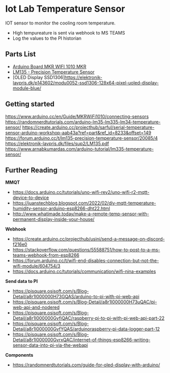 # Iot Lab Temperature Sensor

IOT sensor to monitor the cooling room temperature.
* High tempureature is sent via webhook to MS TEAMS
* Log the values to the PI historian


## Parts List  

- [Arduino Board MKR WIFI 1010 MKR](https://www.computersalg.dk/i/4892362/arduino-mkr-wifi-1010-arm-cortex-m0-48-mhz-0-256-mb-32-kb-arduino-25-x-61-5-mm)  
- [LM135 - Precision Temperature Sensor](https://elektronik-lavpris.dk/p100429/lm335az-temp-sensor-40-100c-to92-05/ )  
- [OLED Display SSD1306]https://elektronik-lavpris.dk/p143602/modu0052-ssd1306-128x64-pixel-uoled-display-module-blue/  



## Getting started  
 

https://www.arduino.cc/en/Guide/MKRWiFi1010/connecting-sensors  
https://randomnerdtutorials.com/arduino-lm35-lm335-lm34-temperature-sensor/
https://create.arduino.cc/projecthub/sarful/serial-temperature-sensor-arduino-workshop-aab43a?ref=part&ref_id=8233&offset=149  
https://forum.arduino.cc/t/lm135-precision-temperature-sensor/20085/4
https://elektronik-lavpris.dk/files/sup2/LM135.pdf
https://www.arnabkumardas.com/arduino-tutorial/lm335-temperature-sensor/

## Further Reading

**MMQT**  
- https://docs.arduino.cc/tutorials/uno-wifi-rev2/uno-wifi-r2-mqtt-device-to-device  
- https://juanstechblog.blogspot.com/2022/02/diy-mqtt-temperature-humidity-sensor-arduino-esp8266-dht22.html
- http://www.whatimade.today/make-a-remote-temp-sensor-with-permanent-display-inside-your-house/

**Webhook**  
- https://create.arduino.cc/projecthub/usini/send-a-message-on-discord-f216e0
- https://stackoverflow.com/questions/55588751/how-to-post-to-a-ms-teams-webhook-from-esp8266
- https://forum.arduino.cc/t/wifi-end-disables-connection-but-not-the-wifi-module/604754/3
- https://docs.arduino.cc/tutorials/communication/wifi-nina-examples

**Send data to PI**  
- https://pisquare.osisoft.com/s/Blog-Detail/a8r1I000000H73GQAS/arduino-to-pi-with-pi-web-api
- https://pisquare.osisoft.com/s/Blog-Detail/a8r1I000000H73uQAC/pi-web-api-and-nodered
- https://pisquare.osisoft.com/s/Blog-Detail/a8r1I000000GvfiQAC/raspberry-pi-to-pi-with-pi-web-api-part-22
- https://pisquare.osisoft.com/s/Blog-Detail/a8r1I000000GvfYQAS/arduinoraspberry-pi-data-logger-part-12
- https://pisquare.osisoft.com/s/Blog-Detail/a8r1I000000GvrxQAC/internet-of-things-esp8266-writing-sensor-data-into-pi-via-the-webapi


**Components**  
- https://randomnerdtutorials.com/guide-for-oled-display-with-arduino/ 
